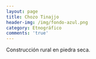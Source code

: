 ```yaml
---
layout: page
title: Chozo Tinajjo
header-img: /img/fondo-azul.png
category: Etnográfico
comments: 'true'
---
```



Construcción rural en piedra seca.
